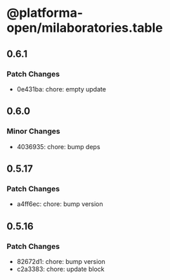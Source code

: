 # @platforma-open/milaboratories.table

## 0.6.1

### Patch Changes

- 0e431ba: chore: empty update

## 0.6.0

### Minor Changes

- 4036935: chore: bump deps

## 0.5.17

### Patch Changes

- a4ff6ec: chore: bump version

## 0.5.16

### Patch Changes

- 82672d1: chore: bump version
- c2a3383: chore: update block
